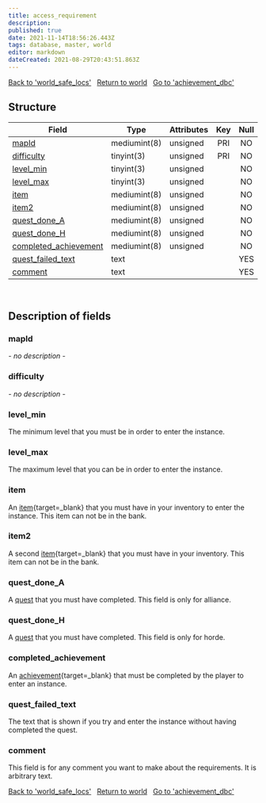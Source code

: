 ```yaml
---
title: access_requirement
description: 
published: true
date: 2021-11-14T18:56:26.443Z
tags: database, master, world
editor: markdown
dateCreated: 2021-08-29T20:43:51.863Z
---
```


<a href="https://dev.trinitycore.info/en/database/master/world/world_safe_locs" class="mt-5 v-btn v-btn--depressed v-btn--flat v-btn--outlined theme--light v-size--default darkblue--text text--lighten-3"><span class="v-btn__content"><i aria-hidden="true" class="v-icon notranslate v-icon--left mdi mdi-arrow-left theme--light"></i><span>Back to 'world_safe_locs'</span></span></a>&nbsp;&nbsp;&nbsp;<a href="https://dev.trinitycore.info/en/database/master/world/home" class="mt-5 v-btn v-btn--depressed v-btn--flat v-btn--outlined theme--light v-size--default darkblue--text text--lighten-3"><span class="v-btn__content"><i aria-hidden="true" class="v-icon notranslate v-icon--left mdi mdi-home-outline theme--light"></i><span>Return to world</span></span></a>&nbsp;&nbsp;&nbsp;<a href="https://dev.trinitycore.info/en/database/master/world/achievement_dbc" class="mt-5 v-btn v-btn--depressed v-btn--flat v-btn--outlined theme--light v-size--default darkblue--text text--lighten-3"><span class="v-btn__content"><span>Go to 'achievement_dbc'</span><i aria-hidden="true" class="v-icon notranslate v-icon--right mdi mdi-arrow-right theme--light"></i></span></a>

## Structure

| Field | Type | Attributes | Key | Null | Default | Extra | Comment |
| --- | --- | --- | :---: | :---: | --- | --- | --- |
| [mapId](#mapid) | mediumint(8) | unsigned | PRI | NO |  |  |  |
| [difficulty](#difficulty) | tinyint(3) | unsigned | PRI | NO | 0 |  |  |
| [level_min](#level_min) | tinyint(3) | unsigned |  | NO | 0 |  |  |
| [level_max](#level_max) | tinyint(3) | unsigned |  | NO | 0 |  |  |
| [item](#item) | mediumint(8) | unsigned |  | NO | 0 |  |  |
| [item2](#item2) | mediumint(8) | unsigned |  | NO | 0 |  |  |
| [quest_done_A](#quest_done_a) | mediumint(8) | unsigned |  | NO | 0 |  |  |
| [quest_done_H](#quest_done_h) | mediumint(8) | unsigned |  | NO | 0 |  |  |
| [completed_achievement](#completed_achievement) | mediumint(8) | unsigned |  | NO | 0 |  |  |
| [quest_failed_text](#quest_failed_text) | text |  |  | YES | NULL |  |  |
| [comment](#comment) | text |  |  | YES | NULL |  |  |
&nbsp;
## Description of fields

### mapId
*- no description -*
&nbsp;

### difficulty
*- no description -*
&nbsp;

### level_min
The minimum level that you must be in order to enter the instance.
&nbsp;

### level_max
The maximum level that you can be in order to enter the instance.
&nbsp;

### item
An [item](https://wow.tools/dbc/?dbc=itemsparse){target=_blank} that you must have in your inventory to enter the instance. This item can not be in the bank.
&nbsp;

### item2
A second [item](https://wow.tools/dbc/?dbc=itemsparse){target=_blank} that you must have in your inventory. This item can not be in the bank.
&nbsp;

### quest_done_A
A [quest](/database/master/world/quest_template#id) that you must have completed. This field is only for alliance.
&nbsp;

### quest_done_H
A [quest](/database/master/world/quest_template#id) that you must have completed. This field is only for horde.
&nbsp;

### completed_achievement
An [achievement](https://wow.tools/dbc/?dbc=achievement){target=_blank} that must be completed by the player to enter an instance.
&nbsp;

### quest_failed_text
The text that is shown if you try and enter the instance without having completed the quest.
&nbsp;

### comment
This field is for any comment you want to make about the requirements. It is arbitrary text.
&nbsp;

<a href="https://dev.trinitycore.info/en/database/master/world/world_safe_locs" class="mt-5 v-btn v-btn--depressed v-btn--flat v-btn--outlined theme--light v-size--default darkblue--text text--lighten-3"><span class="v-btn__content"><i aria-hidden="true" class="v-icon notranslate v-icon--left mdi mdi-arrow-left theme--light"></i><span>Back to 'world_safe_locs'</span></span></a>&nbsp;&nbsp;&nbsp;<a href="https://dev.trinitycore.info/en/database/master/world/home" class="mt-5 v-btn v-btn--depressed v-btn--flat v-btn--outlined theme--light v-size--default darkblue--text text--lighten-3"><span class="v-btn__content"><i aria-hidden="true" class="v-icon notranslate v-icon--left mdi mdi-home-outline theme--light"></i><span>Return to world</span></span></a>&nbsp;&nbsp;&nbsp;<a href="https://dev.trinitycore.info/en/database/master/world/achievement_dbc" class="mt-5 v-btn v-btn--depressed v-btn--flat v-btn--outlined theme--light v-size--default darkblue--text text--lighten-3"><span class="v-btn__content"><span>Go to 'achievement_dbc'</span><i aria-hidden="true" class="v-icon notranslate v-icon--right mdi mdi-arrow-right theme--light"></i></span></a>

